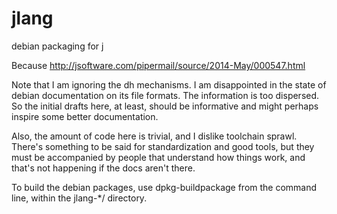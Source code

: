 jlang
=====

debian packaging for j

Because http://jsoftware.com/pipermail/source/2014-May/000547.html

Note that I am ignoring the dh mechanisms. I am disappointed in
the state of debian documentation on its file formats. The information
is too dispersed. So the initial drafts here, at least, should be
informative and might perhaps inspire some better documentation.

Also, the amount of code here is trivial, and I dislike toolchain
sprawl. There's something to be said for standardization and good
tools, but they must be accompanied by people that understand
how things work, and that's not happening if the docs aren't
there.

To build the debian packages, use dpkg-buildpackage from the
command line, within the jlang-*/ directory.
